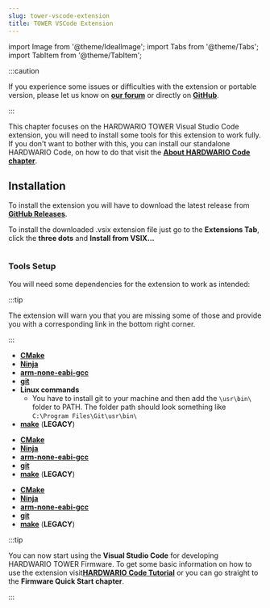 ```yaml
---
slug: tower-vscode-extension
title: TOWER VSCode Extension
---
```

import Image from '@theme/IdealImage';
import Tabs from '@theme/Tabs';
import TabItem from '@theme/TabItem';

:::caution

If you experience some issues or difficulties with the extension or portable version, please let us know on [**our forum**](https://forum.hardwario.com/) or directly on [**GitHub**](https://github.com/hardwario/hardwario-tower-vscode-extension/issues).

:::

This chapter focuses on the HARDWARIO TOWER Visual Studio Code extension, you will need to install some tools for this extension to work fully. If you don't want to bother with this, you can install our standalone HARDWARIO Code, on how to do that visit the [**About HARDWARIO Code chapter**](./about-hardwario-code.md).

## Installation

To install the extension you will have to download the latest release from [**GitHub Releases**](https://github.com/hardwario/hardwario-tower-vscode-extension/releases).

To install the downloaded .vsix extension file just go to the **Extensions Tab**, click the **three dots** and **Install from VSIX...**

<div class="container">
  <div class="row">
    <div class="col col--8">
      <div><Image img={require('./extension-install-guide.png')}/></div>
    </div>
    <div class="col col--2">
    </div>
  </div>
</div>

### Tools Setup

You will need some dependencies for the extension to work as intended:

:::tip

The extension will warn you that you are missing some of those and provide you with a corresponding link in the bottom right corner.

:::

<Tabs groupId="operating-system">
<TabItem value="windows" label="Windows" default>

- [**CMake**](https://cmake.org/install/)
- [**Ninja**](https://github.com/ninja-build/ninja/releases)
- [**arm-none-eabi-gcc**](https://mynewt.apache.org/latest/get_started/native_install/cross_tools.html#installing-the-arm-toolchain-for-windows)
- [**git**](https://git-scm.com/book/en/v2/Getting-Started-Installing-Git)
- **Linux commands**
  - You have to install git to your machine and then add the `\usr\bin\` folder to PATH. The folder path should look something like `C:\Program Files\Git\usr\bin\`
- [**make**](https://www.technewstoday.com/install-and-use-make-in-windows/) (**LEGACY**)

</TabItem>
<TabItem value="linux" label="Linux">

- [**CMake**](https://cmake.org/install/)
- [**Ninja**](https://github.com/ninja-build/ninja/releases)
- [**arm-none-eabi-gcc**](https://mynewt.apache.org/latest/get_started/native_install/cross_tools.html#installing-the-arm-toolchain-for-linux)
- [**git**](https://git-scm.com/book/en/v2/Getting-Started-Installing-Git)
- [**make**](https://linuxhint.com/install-make-ubuntu/) (**LEGACY**)

</TabItem>
<TabItem value="macOS" label="macOS">

- [**CMake**](https://cmake.org/install/)
- [**Ninja**](https://github.com/ninja-build/ninja/releases)
- [**arm-none-eabi-gcc**](https://mynewt.apache.org/latest/get_started/native_install/cross_tools.html#installing-the-arm-toolchain-for-mac-os-x)
- [**git**](https://git-scm.com/book/en/v2/Getting-Started-Installing-Git)
- [**make**](https://formulae.brew.sh/formula/make) (**LEGACY**)

</TabItem>
</Tabs>

:::tip

You can now start using the **Visual Studio Code** for developing HARDWARIO TOWER Firmware. To get some basic information on how to use the extension visit[**HARDWARIO Code Tutorial**](./hardwario-extension-tutorial.md) or you can go straight to the **Firmware Quick Start chapter**.

:::
